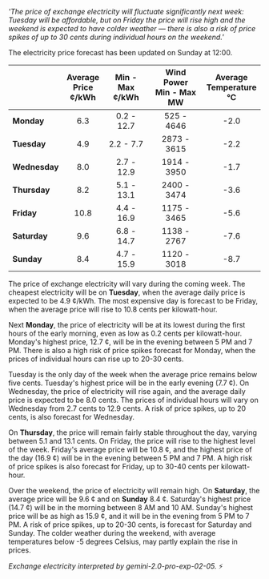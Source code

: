 *'The price of exchange electricity will fluctuate significantly next week: Tuesday will be affordable, but on Friday the price will rise high and the weekend is expected to have colder weather — there is also a risk of price spikes of up to 30 cents during individual hours on the weekend.'*

The electricity price forecast has been updated on Sunday at 12:00.

|     | Average<br>Price<br>¢/kWh | Min - Max<br>¢/kWh | Wind Power<br>Min - Max<br>MW | Average<br>Temperature<br>°C |
|:----|:----------------:|:----------------:|:-------------:|:-------------:|
| **Monday** | 6.3 | 0.2 - 12.7 | 525 - 4646 | -2.0 |
| **Tuesday**  | 4.9 | 2.2 - 7.7  | 2873 - 3615 | -2.2 |
| **Wednesday** | 8.0 | 2.7 - 12.9 | 1914 - 3950 | -1.7 |
| **Thursday** | 8.2 | 5.1 - 13.1 | 2400 - 3474 | -3.6 |
| **Friday** | 10.8 | 4.4 - 16.9 | 1175 - 3465 | -5.6 |
| **Saturday** | 9.6 | 6.8 - 14.7 | 1138 - 2767 | -7.6 |
| **Sunday** | 8.4 | 4.7 - 15.9 | 1120 - 3018 | -8.7 |

The price of exchange electricity will vary during the coming week. The cheapest electricity will be on **Tuesday**, when the average daily price is expected to be 4.9 ¢/kWh. The most expensive day is forecast to be Friday, when the average price will rise to 10.8 cents per kilowatt-hour.

Next **Monday**, the price of electricity will be at its lowest during the first hours of the early morning, even as low as 0.2 cents per kilowatt-hour. Monday's highest price, 12.7 ¢, will be in the evening between 5 PM and 7 PM. There is also a high risk of price spikes forecast for Monday, when the prices of individual hours can rise up to 20-30 cents.

Tuesday is the only day of the week when the average price remains below five cents. Tuesday's highest price will be in the early evening (7.7 ¢). On Wednesday, the price of electricity will rise again, and the average daily price is expected to be 8.0 cents. The prices of individual hours will vary on Wednesday from 2.7 cents to 12.9 cents. A risk of price spikes, up to 20 cents, is also forecast for Wednesday.

On **Thursday**, the price will remain fairly stable throughout the day, varying between 5.1 and 13.1 cents. On Friday, the price will rise to the highest level of the week. Friday's average price will be 10.8 ¢, and the highest price of the day (16.9 ¢) will be in the evening between 5 PM and 7 PM. A high risk of price spikes is also forecast for Friday, up to 30-40 cents per kilowatt-hour.

Over the weekend, the price of electricity will remain high. On **Saturday**, the average price will be 9.6 ¢ and on **Sunday** 8.4 ¢. Saturday's highest price (14.7 ¢) will be in the morning between 8 AM and 10 AM. Sunday's highest price will be as high as 15.9 ¢, and it will be in the evening from 5 PM to 7 PM. A risk of price spikes, up to 20-30 cents, is forecast for Saturday and Sunday. The colder weather during the weekend, with average temperatures below -5 degrees Celsius, may partly explain the rise in prices.

*Exchange electricity interpreted by gemini-2.0-pro-exp-02-05.* ⚡️

